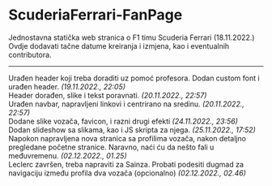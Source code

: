 # ScuderiaFerrari-FanPage
Jednostavna statička web stranica o F1 timu Scuderia Ferrari (18.11.2022.) <br>
Ovdje dodavati tačne datume kreiranja i izmjena, kao i eventualnih contributora. 
<hr>
Urađen header koji treba doraditi uz pomoć profesora. Dodan custom font i urađen header. <i>(19.11.2022., 22:05)</i>
<br>
Header dorađen, slike i tekst poravnati. <i>(20.11.2022., 22:57)</i>
<br>
Urađen navbar, napravljeni linkovi i centrirano na sredinu. <i>(20.11.2022., 22:57)</i>
<br>
Dodane slike vozača, favicon, i razni drugi efekti <i>(24.11.2022., 23:56)</i>
<br>
Dodan slideshow sa slikama, kao i JS skripta za njega. <i>(25.11.2022., 17:52)</i>
<br>
Napokon napravljena nova stranica sa profilima vozača, nakon detaljno pregledane početne stranice. Naravno, naći ću da nešto fali u međuvremenu. <i>(02.12.2022., 01.25)</i>
<br>
Leclerc završen, treba napraviti za Sainza. Probati podesiti dugmad za navigaciju između profila dva vozača (opcionalno) <i>(02.12.2022., 02.46)</i>
